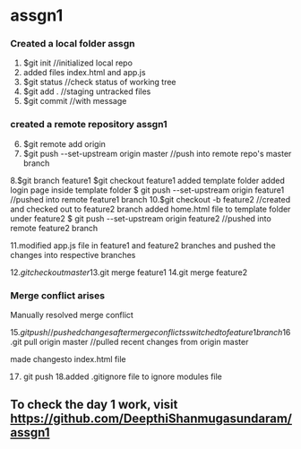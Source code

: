 # assgn1

### Created a local folder assgn
1. $git init //initialized local repo
2. added files index.html and app.js
3. $git status //check status of working tree
4. $git add . //staging untracked files
5. $git commit //with message
###  created a remote repository assgn1
6. $git remote add origin <url>  
7. $git push --set-upstream origin master //push into remote repo's master branch

8.$git branch feature1 
  $git checkout feature1
  added template folder
  added login page inside template folder
  $ git push --set-upstream origin feature1 //pushed into remote feature1 branch 
10.$git checkout -b feature2 //created and checked out to feature2 branch
  added home.html file to template folder under feature2
  $  git push --set-upstream origin feature2  //pushed into remote feature2 branch
  
11.modified app.js file in feature1 and feature2 branches and pushed the changes into respective branches

12.$git checkout master
13.$git merge feature1
14.git merge feature2

### Merge conflict arises
  Manually resolved merge conflict
  
15.$git push //pushed changes after merge conflicts
  switched to feature1 branch
16.$git pull origin master //pulled recent changes from origin master 
  
  made changesto index.html file 
  
17. git push
18.added .gitignore file to ignore modules file
  
## To check the day 1 work, visit https://github.com/DeepthiShanmugasundaram/assgn1

